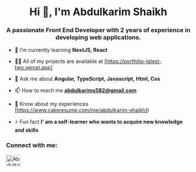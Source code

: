<h1 align="center">Hi 👋, I'm Abdulkarim Shaikh</h1>
<h3 align="center">A passionate Front End Developer with 2 years of experience in developing web applications.</h3>

- 🌱 I’m currently learning **NextJS, React**

- 👨‍💻 All of my projects are available at [https://portfolio-latest-two.vercel.app]

- 💬 Ask me about **Angular, TypeScript, Javascript, Html, Css**

- 📫 How to reach me **abdulkarims582@gmail.com**

- 📄 Know about my experiences [https://www.cakeresume.com/me/abdulkarim-shaikh])

- ⚡ Fun fact **I' am a self-learner who wants to acquire new knowledge and skills**

<h3 align="left">Connect with me:</h3>
<p align="left">
<a href="https://linkedin.com/in/abdulkaim-shaikh/" target="blank"><img align="center" src="https://raw.githubusercontent.com/rahuldkjain/github-profile-readme-generator/master/src/images/icons/Social/linked-in-alt.svg" alt="Abdulkarim Shaikh" height="30" width="40" /></a>
</p>
